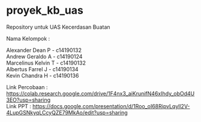 # proyek_kb_uas
Repository untuk UAS Kecerdasan Buatan

Nama Kelompok : 

Alexander Dean P    - c14190132 </br>
Andrew Geraldo A    - c14190124 </br>
Marcelinus Kelvin T - c14190132 </br>
Albertus Farrel J   - c14190134 </br>
Kevin Chandra H     - c14190136 </br>



Link Percobaan :  https://colab.research.google.com/drive/1F4nx3_aiKrunifN46xIhdy_obOd4U3EO?usp=sharing </br>
Link PPT       :  https://docs.google.com/presentation/d/1Roo_oI68RipvLqyll2V-4LupGSNkyqLCcyQZE79MkAo/edit?usp=sharing
